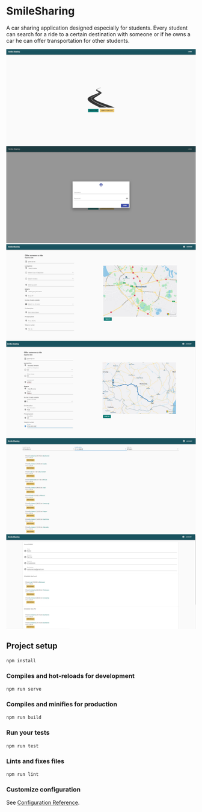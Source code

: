 # SmileSharing
A car sharing application designed especially for students. Every student can search for a ride to a certain destination with someone or if he owns a car he can offer transportation for other students.

![Screenshot](/src/assets/1.JPG)
![Screenshot](/src/assets/2.JPG)
![Screenshot](/src/assets/3.JPG)
![Screenshot](/src/assets/4.JPG)
![Screenshot](/src/assets/5.JPG)
![Screenshot](/src/assets/6.JPG)

## Project setup
```
npm install
```

### Compiles and hot-reloads for development
```
npm run serve
```

### Compiles and minifies for production
```
npm run build
```

### Run your tests
```
npm run test
```

### Lints and fixes files
```
npm run lint
```

### Customize configuration
See [Configuration Reference](https://cli.vuejs.org/config/).

